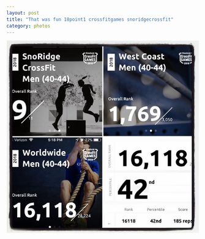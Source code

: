 ```yaml
---
layout: post
title: "That was fun 18point1 crossfitgames snoridgecrossfit"
category: photos
---
```


[![That was fun 18point1 crossfitgames snoridgecrossfit](/instagram/th-Bfrnwfklq7e.jpg)](https://www.instagram.com/p/Bfrnwfklq7e/)
